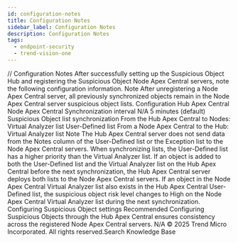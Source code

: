 ```yaml
---
id: configuration-notes
title: Configuration Notes
sidebar_label: Configuration Notes
description: Configuration Notes
tags:
  - endpoint-security
  - trend-vision-one
---
```


/*<![CDATA[*/ $('#title').html($('meta[name=map-description]').attr('content')); /*]]>*/ Configuration Notes After successfully setting up the Suspicious Object Hub and registering the Suspicious Object Node Apex Central servers, note the following configuration information. Note After unregistering a Node Apex Central server, all previously synchronized objects remain in the Node Apex Central server suspicious object lists. Configuration Hub Apex Central Node Apex Central Synchronization interval N/A 5 minutes (default) Suspicious Object list synchronization From the Hub Apex Central to Nodes: Virtual Analyzer list User-Defined list From a Node Apex Central to the Hub: Virtual Analyzer list Note The Hub Apex Central server does not send data from the Notes column of the User-Defined list or the Exception list to the Node Apex Central servers. When synchronizing lists, the User-Defined list has a higher priority than the Virtual Analyzer list. If an object is added to both the User-Defined list and the Virtual Analyzer list on the Hub Apex Central before the next synchronization, the Hub Apex Central server deploys both lists to the Node Apex Central servers. If an object in the Node Apex Central Virtual Analyzer list also exists in the Hub Apex Central User-Defined list, the suspicious object risk level changes to High on the Node Apex Central Virtual Analyzer list during the next synchronization. Configuring Suspicious Object settings Recommended Configuring Suspicious Objects through the Hub Apex Central ensures consistency across the registered Node Apex Central servers. N/A © 2025 Trend Micro Incorporated. All rights reserved.Search Knowledge Base
